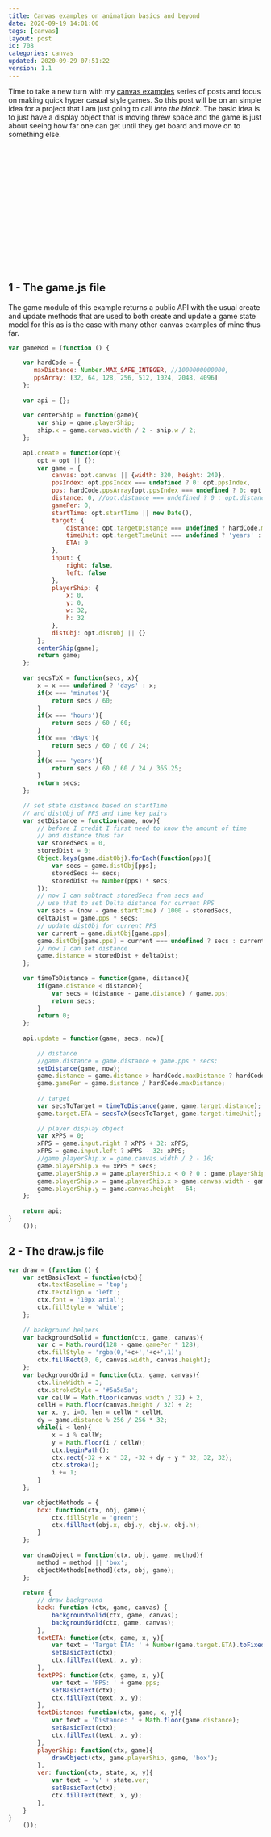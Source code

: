 ```yaml
---
title: Canvas examples on animation basics and beyond
date: 2020-09-19 14:01:00
tags: [canvas]
layout: post
id: 708
categories: canvas
updated: 2020-09-29 07:51:22
version: 1.1
---
```


Time to take a new turn with my [canvas examples](/2020/03/23/canvas-example/) series of posts and focus on making quick hyper casual style games. So this post will be on an simple idea for a project that I am just going to call _into the black_. The basic idea is to just have a display object that is moving threw space and the game is just about seeing how far one can get until they get board and move on to something else.

<!-- more -->

<div id="canvas-app"style="width:320px;height:240px;margin-left:auto;margin-right:auto;"></div>
<script>var gameMod=(function(){var hardCode={maxDistance:Number.MAX_SAFE_INTEGER,ppsArray:[32,64,128,256,512,1024,2048,4096]};var api={};var centerShip=function(game){var ship=game.playerShip;ship.x=game.canvas.width/2-ship.w/2;};api.create=function(opt){opt=opt||{};var game={canvas:opt.canvas||{width:320,height:240},ppsIndex:opt.ppsIndex===undefined?0:opt.ppsIndex,pps:hardCode.ppsArray[opt.ppsIndex===undefined?0:opt.ppsIndex],distance:0,gamePer:0,startTime:opt.startTime||new Date(),target:{distance:opt.targetDistance===undefined?hardCode.maxDistance:targetDistance,timeUnit:opt.targetTimeUnit===undefined?'years':opt.targetTimeUnit,ETA:0},input:{right:false,left:false},playerShip:{x:0,y:0,w:32,h:32},distObj:opt.distObj||{}};centerShip(game);return game;};var secsToX=function(secs,x){x=x===undefined?'days':x;if(x==='minutes'){return secs/60;} if(x==='hours'){return secs/60/60;} if(x==='days'){return secs/60/60/24;} if(x==='years'){return secs/60/60/24/365.25;} return secs;};var setDistance=function(game,now){var storedSecs=0,storedDist=0;Object.keys(game.distObj).forEach(function(pps){var secs=game.distObj[pps];storedSecs+=secs;storedDist+=Number(pps)*secs;});var secs=(now-game.startTime)/1000-storedSecs,deltaDist=game.pps*secs;var current=game.distObj[game.pps];game.distObj[game.pps]=current===undefined?secs:current+secs;game.distance=storedDist+deltaDist;};var timeToDistance=function(game,distance){if(game.distance<distance){var secs=(distance-game.distance)/game.pps;return secs;} return 0;};api.update=function(game,secs,now){setDistance(game,now);game.distance=game.distance>hardCode.maxDistance?hardCode.maxDistance:game.distance;game.gamePer=game.distance/hardCode.maxDistance;var secsToTarget=timeToDistance(game,game.target.distance);game.target.ETA=secsToX(secsToTarget,game.target.timeUnit);var xPPS=0;xPPS=game.input.right?xPPS+32:xPPS;xPPS=game.input.left?xPPS-32:xPPS;game.playerShip.x+=xPPS*secs;game.playerShip.x=game.playerShip.x<0?0:game.playerShip.x;game.playerShip.x=game.playerShip.x>game.canvas.width-game.playerShip.w?game.canvas.width-game.playerShip.w:game.playerShip.x;game.playerShip.y=game.canvas.height-64;};return api;} ());var draw=(function(){var setBasicText=function(ctx){ctx.textBaseline='top';ctx.textAlign='left';ctx.font='10px arial';ctx.fillStyle='white';};var backgroundSolid=function(ctx,game,canvas){var c=Math.round(128-game.gamePer*128);ctx.fillStyle='rgba(0,'+c+','+c+',1)';ctx.fillRect(0,0,canvas.width,canvas.height);};var backgroundGrid=function(ctx,game,canvas){ctx.lineWidth=3;ctx.strokeStyle='#5a5a5a';var cellW=Math.floor(canvas.width/32)+2,cellH=Math.floor(canvas.height/32)+2;var x,y,i=0,len=cellW*cellH,dy=game.distance%256/256*32;while(i<len){x=i%cellW;y=Math.floor(i/cellW);ctx.beginPath();ctx.rect(-32+x*32,-32+dy+y*32,32,32);ctx.stroke();i+=1;}};var objectMethods={box:function(ctx,obj,game){ctx.fillStyle='green';ctx.fillRect(obj.x,obj.y,obj.w,obj.h);}};var drawObject=function(ctx,obj,game,method){method=method||'box';objectMethods[method](ctx,obj,game);};return{back:function(ctx,game,canvas){backgroundSolid(ctx,game,canvas);backgroundGrid(ctx,game,canvas);},textETA:function(ctx,game,x,y){var text='Target ETA: '+Number(game.target.ETA).toFixed(2)+' '+game.target.timeUnit;setBasicText(ctx);ctx.fillText(text,x,y);},textPPS:function(ctx,game,x,y){var text='PPS: '+game.pps;setBasicText(ctx);ctx.fillText(text,x,y);},textDistance:function(ctx,game,x,y){var text='Distance: '+Math.floor(game.distance);setBasicText(ctx);ctx.fillText(text,x,y);},playerShip:function(ctx,game){drawObject(ctx,game.playerShip,game,'box');},ver:function(ctx,state,x,y){var text='v'+state.ver;setBasicText(ctx);ctx.fillText(text,x,y);},}} ());var canvas=document.createElement('canvas'),ctx=canvas.getContext('2d'),container=document.getElementById('canvas-app')||document.body;container.appendChild(canvas);canvas.width=320;canvas.height=240;ctx.translate(0.5,0.5);var state={ver:'0.1.0',lt:new Date(),pointerDown:false,pointerPos:{},game:gameMod.create({canvas:canvas,startTime:new Date(),distObj:{},ppsIndex:0,distance:0,targetTimeUnit:'years'})};var loop=function(){var now=new Date(),t=now-state.lt,secs=t/1000;requestAnimationFrame(loop);gameMod.update(state.game,secs,now);draw.back(ctx,state.game,canvas);draw.playerShip(ctx,state.game);draw.textDistance(ctx,state.game,10,10);draw.textPPS(ctx,state.game,10,20);draw.textETA(ctx,state.game,10,30);draw.ver(ctx,state,2,canvas.height-12);state.lt=now;};loop();var getCanvasRelative=function(e){var canvas=e.target,bx=canvas.getBoundingClientRect();var x=(e.changedTouches?e.changedTouches[0].clientX:e.clientX)-bx.left,y=(e.changedTouches?e.changedTouches[0].clientY:e.clientY)-bx.top;return{x:x,y:y,bx:bx};};var setInputs=function(pos){if(pos.x<canvas.width/2){state.game.input.left=true;state.game.input.right=false;}else{state.game.input.left=false;state.game.input.right=true;}};var onPointerStart=function(e){var pos=state.pointerPos=getCanvasRelative(e);state.pointerDown=true;setInputs(pos);};var onPointerMove=function(e){var pos=state.pointerPos=getCanvasRelative(e);if(state.pointerDown){setInputs(pos);}};var onPointerStop=function(e){state.pointerDown=false;state.game.input.left=false;state.game.input.right=false;};canvas.addEventListener('mousedown',onPointerStart);canvas.addEventListener('mousemove',onPointerMove);canvas.addEventListener('mouseup',onPointerStop);</script>

## 1 - The game.js file

The game module of this example returns a public API with the usual create and update methods that are used to both create and update a game state model for this as is the case with many other canvas examples of mine thus far.

```js
var gameMod = (function () {
 
    var hardCode = {
       maxDistance: Number.MAX_SAFE_INTEGER, //1000000000000,
       ppsArray: [32, 64, 128, 256, 512, 1024, 2048, 4096]
    };
 
    var api = {};
 
    var centerShip = function(game){
        var ship = game.playerShip;
        ship.x = game.canvas.width / 2 - ship.w / 2;
    };
 
    api.create = function(opt){
        opt = opt || {};
        var game = {
            canvas: opt.canvas || {width: 320, height: 240},
            ppsIndex: opt.ppsIndex === undefined ? 0: opt.ppsIndex,
            pps: hardCode.ppsArray[opt.ppsIndex === undefined ? 0: opt.ppsIndex],//opt.pps || hardCode.ppsArray[0],
            distance: 0, //opt.distance === undefined ? 0 : opt.distance,
            gamePer: 0,
            startTime: opt.startTime || new Date(),
            target: {
                distance: opt.targetDistance === undefined ? hardCode.maxDistance : targetDistance,
                timeUnit: opt.targetTimeUnit === undefined ? 'years' : opt.targetTimeUnit,
                ETA: 0
            },
            input: {
                right: false,
                left: false
            },
            playerShip: {
                x: 0,
                y: 0,
                w: 32,
                h: 32
            },
            distObj: opt.distObj || {}
        };
        centerShip(game);
        return game;
    };
 
    var secsToX = function(secs, x){
        x = x === undefined ? 'days' : x;
        if(x === 'minutes'){
            return secs / 60;
        }
        if(x === 'hours'){
            return secs / 60 / 60;
        }
        if(x === 'days'){
            return secs / 60 / 60 / 24;
        }
        if(x === 'years'){
            return secs / 60 / 60 / 24 / 365.25;
        }
        return secs;
    };
 
    // set state distance based on startTime
    // and distObj of PPS and time key pairs
    var setDistance = function(game, now){
        // before I credit I first need to know the amount of time
        // and distance thus far
        var storedSecs = 0,
        storedDist = 0;
        Object.keys(game.distObj).forEach(function(pps){
            var secs = game.distObj[pps];
            storedSecs += secs;
            storedDist += Number(pps) * secs;
        });
        // now I can subtract storedSecs from secs and
        // use that to set Delta distance for current PPS
        var secs = (now - game.startTime) / 1000 - storedSecs,
        deltaDist = game.pps * secs;
        // update distObj for current PPS
        var current = game.distObj[game.pps];
        game.distObj[game.pps] = current === undefined ? secs : current + secs; 
        // now I can set distance
        game.distance = storedDist + deltaDist;
    };
 
    var timeToDistance = function(game, distance){
        if(game.distance < distance){
            var secs = (distance - game.distance) / game.pps;
            return secs;
        }
        return 0;
    };
 
    api.update = function(game, secs, now){
 
        // distance
        //game.distance = game.distance + game.pps * secs;
        setDistance(game, now);
        game.distance = game.distance > hardCode.maxDistance ? hardCode.maxDistance : game.distance;
        game.gamePer = game.distance / hardCode.maxDistance;
 
        // target
        var secsToTarget = timeToDistance(game, game.target.distance);
        game.target.ETA = secsToX(secsToTarget, game.target.timeUnit);
 
        // player display object
        var xPPS = 0;
        xPPS = game.input.right ? xPPS + 32: xPPS;
        xPPS = game.input.left ? xPPS - 32: xPPS;
        //game.playerShip.x = game.canvas.width / 2 - 16;
        game.playerShip.x += xPPS * secs;
        game.playerShip.x = game.playerShip.x < 0 ? 0 : game.playerShip.x;
        game.playerShip.x = game.playerShip.x > game.canvas.width - game.playerShip.w ? game.canvas.width - game.playerShip.w : game.playerShip.x;
        game.playerShip.y = game.canvas.height - 64;
    };
 
    return api;
}
    ());

```

## 2 - The draw.js file

```js
var draw = (function () {
    var setBasicText = function(ctx){
        ctx.textBaseline = 'top';
        ctx.textAlign = 'left';
        ctx.font = '10px arial';
        ctx.fillStyle = 'white';
    };
 
    // background helpers
    var backgroundSolid = function(ctx, game, canvas){
        var c = Math.round(128 - game.gamePer * 128);
        ctx.fillStyle = 'rgba(0,'+c+','+c+',1)';
        ctx.fillRect(0, 0, canvas.width, canvas.height);
    };
    var backgroundGrid = function(ctx, game, canvas){
        ctx.lineWidth = 3;
        ctx.strokeStyle = '#5a5a5a';
        var cellW = Math.floor(canvas.width / 32) + 2,
        cellH = Math.floor(canvas.height / 32) + 2;
        var x, y, i=0, len = cellW * cellH,
        dy = game.distance % 256 / 256 * 32;
        while(i < len){
            x = i % cellW;
            y = Math.floor(i / cellW);
            ctx.beginPath();
            ctx.rect(-32 + x * 32, -32 + dy + y * 32, 32, 32);
            ctx.stroke();
            i += 1;
        }
    };
 
    var objectMethods = {
        box: function(ctx, obj, game){
            ctx.fillStyle = 'green';
            ctx.fillRect(obj.x, obj.y, obj.w, obj.h);
        }
    };
 
    var drawObject = function(ctx, obj, game, method){
        method = method || 'box';
        objectMethods[method](ctx, obj, game);
    };
 
    return {
        // draw background
        back: function (ctx, game, canvas) {
            backgroundSolid(ctx, game, canvas);
            backgroundGrid(ctx, game, canvas);
        },
        textETA: function(ctx, game, x, y){
            var text = 'Target ETA: ' + Number(game.target.ETA).toFixed(2) + ' ' + game.target.timeUnit;
            setBasicText(ctx);
            ctx.fillText(text, x, y);
        },
        textPPS: function(ctx, game, x, y){
            var text = 'PPS: ' + game.pps;
            setBasicText(ctx);
            ctx.fillText(text, x, y);
        },
        textDistance: function(ctx, game, x, y){
            var text = 'Distance: ' + Math.floor(game.distance);
            setBasicText(ctx);
            ctx.fillText(text, x, y);
        },
        playerShip: function(ctx, game){
            drawObject(ctx, game.playerShip, game, 'box');
        },
        ver: function(ctx, state, x, y){
            var text = 'v' + state.ver;
            setBasicText(ctx);
            ctx.fillText(text, x, y);
        },
    }
}
    ());
```